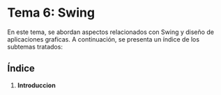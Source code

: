 # Tema 6: Swing

En este tema, se abordan aspectos relacionados con Swing y diseño de aplicaciones graficas. A continuación, se presenta un índice de los subtemas tratados:

## Índice

1. **Introduccion**